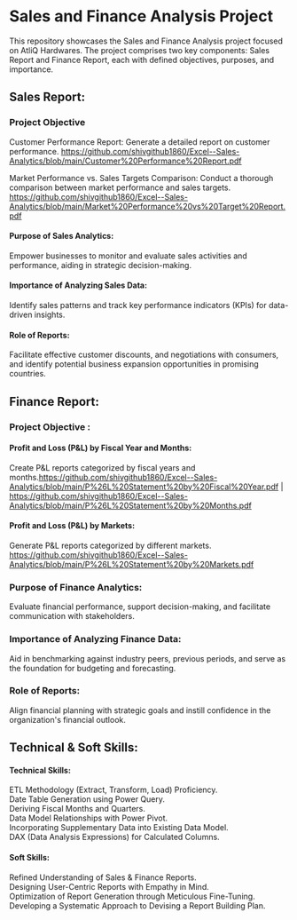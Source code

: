 
# Sales and Finance Analysis Project

This repository showcases the Sales and Finance Analysis project focused on AtliQ Hardwares. The project comprises two key components: Sales Report and Finance Report, each with defined objectives, purposes, and importance.




## Sales Report:

### Project Objective

Customer Performance Report: Generate a detailed report on customer performance. https://github.com/shivgithub1860/Excel--Sales-Analytics/blob/main/Customer%20Performance%20Report.pdf


Market Performance vs. Sales Targets Comparison: Conduct a thorough comparison between market performance and sales targets.
https://github.com/shivgithub1860/Excel--Sales-Analytics/blob/main/Market%20Performance%20vs%20Target%20Report.pdf

#### Purpose of Sales Analytics:
Empower businesses to monitor and evaluate sales activities and performance, aiding in strategic decision-making.

#### Importance of Analyzing Sales Data:
Identify sales patterns and track key performance indicators (KPIs) for data-driven insights.

#### Role of Reports:
Facilitate effective customer discounts, and negotiations with consumers, and identify potential business expansion opportunities in promising countries.

## Finance Report:

### Project Objective : 
#### Profit and Loss (P&L) by Fiscal Year and Months: 
Create P&L reports categorized by fiscal years and months.https://github.com/shivgithub1860/Excel--Sales-Analytics/blob/main/P%26L%20Statement%20by%20Fiscal%20Year.pdf  |  https://github.com/shivgithub1860/Excel--Sales-Analytics/blob/main/P%26L%20Statement%20by%20Months.pdf

#### Profit and Loss (P&L) by Markets:
Generate P&L reports categorized by different markets.
https://github.com/shivgithub1860/Excel--Sales-Analytics/blob/main/P%26L%20Statement%20by%20Markets.pdf

### Purpose of Finance Analytics:
Evaluate financial performance, support decision-making, and facilitate communication with stakeholders.

### Importance of Analyzing Finance Data:
Aid in benchmarking against industry peers, previous periods, and serve as the foundation for budgeting and forecasting.

### Role of Reports:
Align financial planning with strategic goals and instill confidence in the organization's financial outlook.

## Technical & Soft Skills:
#### Technical Skills:
ETL Methodology (Extract, Transform, Load) Proficiency.    
Date Table Generation using Power Query.  
Deriving Fiscal Months and Quarters.  
Data Model Relationships with Power Pivot.  
Incorporating Supplementary Data into Existing Data Model.   
DAX (Data Analysis Expressions) for Calculated Columns.

#### Soft Skills: 
Refined Understanding of Sales & Finance Reports.  
Designing User-Centric Reports with Empathy in Mind.  
Optimization of Report Generation through Meticulous Fine-Tuning.   
Developing a Systematic Approach to Devising a Report Building Plan.


